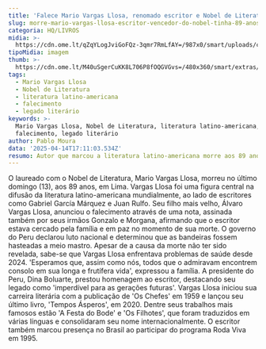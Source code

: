 ```yaml
---
title: 'Falece Mario Vargas Llosa, renomado escritor e Nobel de Literatura'
slug: morre-mario-vargas-llosa-escritor-vencedor-do-nobel-tinha-89-anos
categoria: HQ/LIVROS
midia: >-
  https://cdn.ome.lt/qZqYLogJviGoFQz-3qmr7RmLfAY=/987x0/smart/uploads/conteudo/fotos/OMELETE_CAPA_-_2025-04-14T134055.926.png
tipoMidia: imagem
thumb: >-
  https://cdn.ome.lt/M40uSgerCuKK8L706P8fOQGVGvs=/480x360/smart/extras/conteudos/omelete_THUMB_-_2025-04-14T134039.297.png
tags:
  - Mario Vargas Llosa
  - Nobel de Literatura
  - literatura latino-americana
  - falecimento
  - legado literário
keywords: >-
  Mario Vargas Llosa, Nobel de Literatura, literatura latino-americana,
  falecimento, legado literário
author: Pablo Moura
data: '2025-04-14T17:11:03.534Z'
resumo: Autor que marcou a literatura latino-americana morre aos 89 anos
---
```


O laureado com o Nobel de Literatura, Mario Vargas Llosa, morreu no último domingo (13), aos 89 anos, em Lima. Vargas Llosa foi uma figura central na difusão da literatura latino-americana mundialmente, ao lado de escritores como Gabriel García Márquez e Juan Rulfo. Seu filho mais velho, Álvaro Vargas Llosa, anunciou o falecimento através de uma nota, assinada também por seus irmãos Gonzalo e Morgana, afirmando que o escritor estava cercado pela família e em paz no momento de sua morte. O governo do Peru declarou luto nacional e determinou que as bandeiras fossem hasteadas a meio mastro. Apesar de a causa da morte não ter sido revelada, sabe-se que Vargas Llosa enfrentava problemas de saúde desde 2024. 'Esperamos que, assim como nós, todos que o admiravam encontrem consolo em sua longa e frutífera vida', expressou a família. A presidente do Peru, Dina Boluarte, prestou homenagem ao escritor, destacando seu legado como 'imperdível para as gerações futuras'. Vargas Llosa iniciou sua carreira literária com a publicação de 'Os Chefes' em 1959 e lançou seu último livro, 'Tempos Ásperos', em 2020. Dentre seus trabalhos mais famosos estão 'A Festa do Bode' e 'Os Filhotes', que foram traduzidos em várias línguas e consolidaram seu nome internacionalmente. O escritor também marcou presença no Brasil ao participar do programa Roda Viva em 1995.
